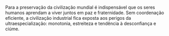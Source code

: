 ﻿Para a preservação da civilização mundial é indispensável que os seres humanos aprendam a viver juntos em paz e fraternidade. Sem coordenação eficiente, a civilização industrial fica exposta aos perigos da ultraespecialização:  monotonia, estreiteza e tendência à  desconfiança e ciúme.